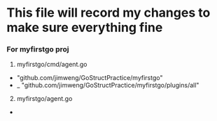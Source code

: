 # This file will record my changes to make sure everything fine
> 
### For myfirstgo proj
1. myfirstgo/cmd/agent.go
- 	"github.com/jimweng/GoStructPractice/myfirstgo"
-	_ "github.com/jimweng/GoStructPractice/myfirstgo/plugins/all"
2. myfirstgo/agent.go
- 